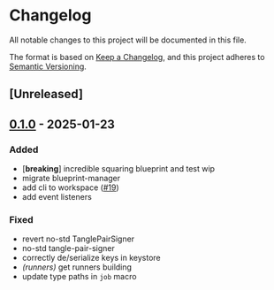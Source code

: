 # Changelog

All notable changes to this project will be documented in this file.

The format is based on [Keep a Changelog](https://keepachangelog.com/en/1.0.0/),
and this project adheres to [Semantic Versioning](https://semver.org/spec/v2.0.0.html).

## [Unreleased]

## [0.1.0](https://github.com/tangle-network/gadget/releases/tag/gadget-crypto-tangle-pair-signer-v0.1.0) - 2025-01-23

### Added

- [**breaking**] incredible squaring blueprint and test wip
- migrate blueprint-manager
- add cli to workspace ([#19](https://github.com/tangle-network/gadget/pull/19))
- add event listeners

### Fixed

- revert no-std TanglePairSigner
- no-std tangle-pair-signer
- correctly de/serialize keys in keystore
- *(runners)* get runners building
- update type paths in `job` macro
